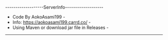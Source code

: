 -------------------ServerInfo-------------------
- Code By AokoAsami199                         -
- Info: https://aokoasami199.carrd.co/         -
- Using Maven or download jar file in Releases -
------------------------------------------------

